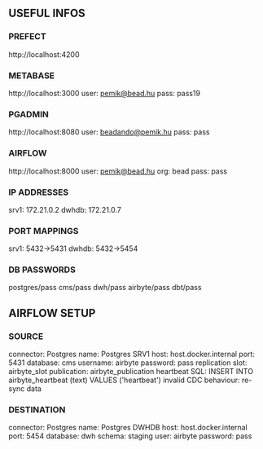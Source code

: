 ## USEFUL INFOS

### PREFECT
http://localhost:4200

### METABASE
http://localhost:3000
user: pemik@bead.hu
pass: pass19

### PGADMIN
http://localhost:8080
user: beadando@pemik.hu
pass: pass

### AIRFLOW
http://localhost:8000
user: pemik@bead.hu
org: bead
pass: pass

### IP ADDRESSES
srv1: 172.21.0.2
dwhdb: 172.21.0.7

### PORT MAPPINGS
srv1: 5432->5431
dwhdb: 5432->5454

### DB PASSWORDS
postgres/pass
cms/pass
dwh/pass
airbyte/pass
dbt/pass

## AIRFLOW SETUP

### SOURCE
connector: Postgres
name: Postgres SRV1
host: host.docker.internal
port: 5431
database: cms
username: airbyte
password: pass
replication slot: airbyte_slot
publication: airbyte_publication
heartbeat SQL: INSERT INTO airbyte_heartbeat (text) VALUES ('heartbeat')
invalid CDC behaviour: re-sync data

### DESTINATION
connector: Postgres
name: Postgres DWHDB
host: host.docker.internal
port: 5454
database: dwh
schema: staging
user: airbyte
password: pass

